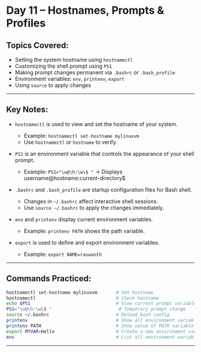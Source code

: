 # Day 11 – Hostnames, Prompts & Profiles

##  Topics Covered:
- Setting the system hostname using `hostnamectl`
- Customizing the shell prompt using `PS1`
- Making prompt changes permanent via `.bashrc` or `.bash_profile`
- Environment variables: `env`, `printenv`, `export`
- Using `source` to apply changes

---

##  Key Notes:

- `hostnamectl` is used to view and set the hostname of your system.
  - Example: `hostnamectl set-hostname mylinuxvm`
  - Use `hostnamectl` or `hostname` to verify.

- `PS1` is an environment variable that controls the appearance of your shell prompt.
  - Example: `PS1="\u@\h:\w\$ "` → Displays username@hostname:current-directory$

- `.bashrc` and `.bash_profile` are startup configuration files for Bash shell.
  - Changes in `~/.bashrc` affect interactive shell sessions.
  - Use `source ~/.bashrc` to apply the changes immediately.

- `env` and `printenv` display current environment variables.
  - Example: `printenv PATH` shows the path variable.

- `export` is used to define and export environment variables.
  - Example: `export NAME=raswanth`

---

##  Commands Practiced:

```bash
hostnamectl set-hostname mylinuxvm       # Set hostname
hostnamectl                              # Check hostname
echo $PS1                                # View current prompt variable
PS1="\u@\h:\w\$ "                         # Temporary prompt change
source ~/.bashrc                         # Reload bash config
printenv                                 # Show all environment variables
printenv PATH                            # Show value of PATH variable
export MYVAR=Hello                       # Create a new environment variable
env                                      # List all environment variables
```

---
